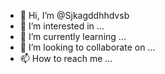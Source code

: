 - 👋 Hi, I’m @Sjkagddhhdvsb
- 👀 I’m interested in ...
- 🌱 I’m currently learning ...
- 💞️ I’m looking to collaborate on ...
- 📫 How to reach me ...

<!---
Sjkagddhhdvsb/Sjkagddhhdvsb is a ✨ special ✨ repository because its `README.md` (this file) appears on your GitHub profile.
You can click the Preview link to take a look at your changes.
--->
